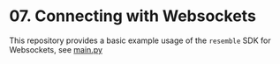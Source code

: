 # 07. Connecting with Websockets 

This repository provides a basic example usage of the `resemble` SDK for Websockets, see [main.py](./main.py)

